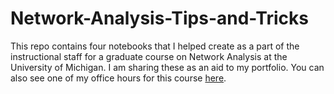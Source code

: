 # Network-Analysis-Tips-and-Tricks
This repo contains four notebooks that I helped create as a part of the instructional staff for a graduate course on Network Analysis at the University of Michigan. I am sharing these as an aid to my portfolio. You can also see one of my office hours for this course [here](https://www.youtube.com/watch?v=RfHZEESgb28).
